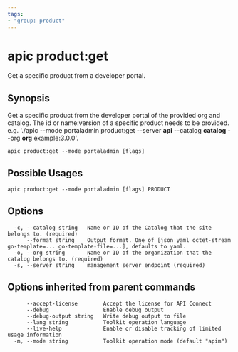 ```yaml
---
tags:
- "group: product"
---
```

# apic product:get

Get a specific product from a developer portal.

## Synopsis

Get a specific product from the developer portal of the provided org and catalog. The id or name:version of a specific product needs to be provided. e.g. './apic --mode portaladmin product:get --server **api** --catalog **catalog** --org **org** example:3.0.0'.

```
apic product:get --mode portaladmin [flags]
```

## Possible Usages

```
apic product:get --mode portaladmin [flags] PRODUCT
```

## Options

```
  -c, --catalog string   Name or ID of the Catalog that the site belongs to. (required)
      --format string    Output format. One of [json yaml octet-stream go-template=... go-template-file=...], defaults to yaml.
  -o, --org string       Name or ID of the organization that the catalog belongs to. (required)
  -s, --server string    management server endpoint (required)
```

## Options inherited from parent commands

```
      --accept-license        Accept the license for API Connect
      --debug                 Enable debug output
      --debug-output string   Write debug output to file
      --lang string           Toolkit operation language
      --live-help             Enable or disable tracking of limited usage information
  -m, --mode string           Toolkit operation mode (default "apim")
```
